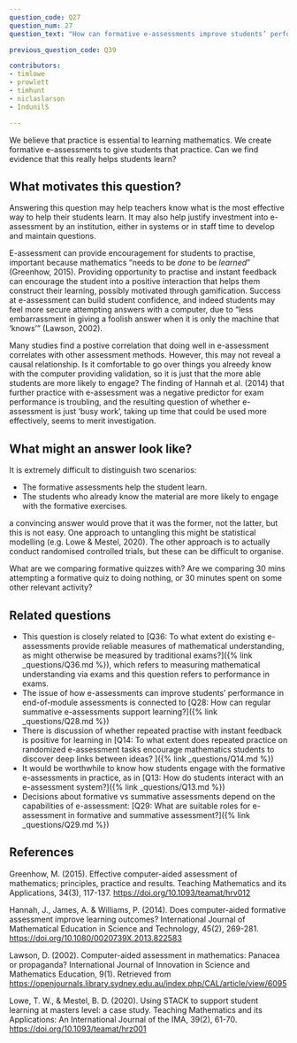 ```yaml
---
question_code: Q27
question_num: 27
question_text: "How can formative e-assessments improve students’ performance in later assessments?" 

previous_question_code: Q39

contributors: 
- timlowe
- prowlett
- timhunt
- niclaslarson
- IndunilS

---
```



We believe that practice is essential to learning mathematics. We create formative e-assessments to give students that practice. Can we find evidence that this really helps students learn?




## What motivates this question?

Answering this question may help teachers know what is the most effective way to help their students learn. It may also help justify investment into e-assessment by an institution, either in systems or in staff time to develop and maintain questions.

E-assessment can provide encouragement for students to practise, important because mathematics “needs to be *done* to be *learned*” (Greenhow, 2015). Providing opportunity to practise and instant feedback can encourage the student into a positive interaction that helps them construct their learning, possibly motivated through gamification. Success at e-assessment can build student confidence, and indeed students may feel more secure attempting answers with a computer, due to “less embarrassment in giving a foolish answer when it is only the machine that ‘knows’” (Lawson, 2002). 

Many studies find a postive correlation that doing well in e-assessment correlates with other assessment methods. However, this may not reveal a causal relationship. Is it comfortable to go over things you alreedy know with the computer providing validation, so it is just that the more able students are more likely to engage? The finding of Hannah et al. (2014) that further practice with e-assessment was a negative predictor for exam performance is troubling, and the resulting question of whether e-assessment is just ‘busy work’, taking up time that could be used more effectively, seems to merit investigation.

## What might an answer look like?

It is extremely difficult to distinguish two scenarios:

- The formative assessments help the student learn.
- The students who already know the material are more likely to engage with the formative exercises.

a convincing answer would prove that it was the former, not the latter, but this is not easy. One approach to untangling this might be statistical modelling (e.g. Lowe & Mestel, 2020). The other approach is to actually conduct randomised controlled trials, but these can be difficult to organise.

What are we comparing formative quizzes with? Are we comparing 30 mins attempting a formative quiz to doing nothing, or 30 minutes spent on some other relevant activity?

## Related questions

* This question is closely related to [Q36: To what extent do existing e-assessments provide reliable measures of mathematical understanding, as might otherwise be measured by traditional exams?]({% link _questions/Q36.md %}), which refers to measuring mathematical understanding via exams and this question refers to performance in exams.
* The issue of how e-assessments can improve students’ performance in end-of-module assessments is connected to [Q28: How can regular summative e-assessments support learning?]({% link _questions/Q28.md %})
* There is discussion of whether repeated practise with instant feedback is positive for learning in [Q14: To what extent does repeated practice on randomized e-assessment tasks encourage mathematics students to discover deep links between ideas? ]({% link _questions/Q14.md %})
* It would be worthwhile to know how students engage with the formative e-assessments in practice, as in [Q13: How do students interact with an e-assessment system?]({% link _questions/Q13.md %})
* Decisions about formative vs summative assessments depend on the capabilities of e-assessment: [Q29: What are suitable roles for e-assessment in formative and summative assessment?]({% link _questions/Q29.md %})

## References

<div class="reference_list" markdown="1">

Greenhow, M. (2015). Effective computer-aided assessment of mathematics; principles, practice and results. Teaching Mathematics and its Applications, 34(3), 117-137. <https://doi.org/10.1093/teamat/hrv012>

Hannah, J., James, A. & Williams, P. (2014). Does computer-aided formative assessment improve learning outcomes? International Journal of Mathematical Education in Science and Technology, 45(2), 269-281. <https://doi.org/10.1080/0020739X.2013.822583>

Lawson, D. (2002). Computer-aided assessment in mathematics: Panacea or propaganda? International Journal of Innovation in Science and Mathematics Education, 9(1). Retrieved from <https://openjournals.library.sydney.edu.au/index.php/CAL/article/view/6095>

Lowe, T. W., & Mestel, B. D. (2020). Using STACK to support student learning at masters level: a case study. Teaching Mathematics and its Applications: An International Journal of the IMA, 39(2), 61-70. <https://doi.org/10.1093/teamat/hrz001>

</div>
